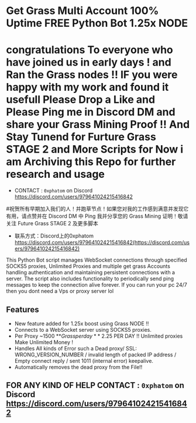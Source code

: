 # Get Grass Multi Account 100% Uptime FREE Python Bot 1.25x NODE 

# congratulations To everyone who have joined us in early days ! and Ran the Grass nodes !! IF you were happy with my work and found it usefull Please Drop a Like and Please Ping me in Discord DM and share your Grass Mining Proof !! And Stay Tunend for Furture Grass STAGE 2 and More Scripts for Now i am Archiving this Repo for further research and usage

- CONTACT : ` 0xphatom ` on Discord  https://discord.com/users/979641024215416842

#祝贺所有早期加入我们的人！并跑草节点！如果您对我的工作感到满意并发现它有用，请点赞并在 Discord DM 中 Ping 我并分享您的 Grass Mining 证明！敬请关注 Future Grass STAGE 2 及更多脚本

- 联系方式：Discord上的0xphatom https://discord.com/users/979641024215416842(https://discord.com/users/979641024215416842)

This Python Bot script manages WebSocket connections through specified SOCKS5 proxies, Unlimited Proxies and multiple get grass Accounts handling authentication and maintaining persistent connections with a server. The script also includes functionality to periodically send ping messages to keep the connection alive forever. If you can run your pc 24/7 then you dont need a Vps or proxy server lol


## Features

- New feature added for 1.25x boost using Grass NODE !!
- Connects to a WebSocket server using SOCKS5 proxies.
- Per Proxy ~1500 **$Grass per day** ~2.25$ PER DAY !! Unlimited proxies Make Unlimited Money !
- Handles All kinds of Error such a Dead proxy/ SSL: WRONG_VERSION_NUMBER / invalid length of packed IP address / Empty connect reply / sent 1011 (internal error) keepalive.
- Automatically removes the dead proxy from the File!!

## FOR ANY KIND OF HELP CONTACT : ` 0xphatom ` on Discord  https://discord.com/users/979641024215416842
